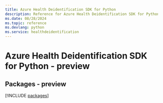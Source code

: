 ```yaml
---
title: Azure Health Deidentification SDK for Python
description: Reference for Azure Health Deidentification SDK for Python
ms.date: 08/28/2024
ms.topic: reference
ms.devlang: python
ms.service: healthdeidentification
---
```

# Azure Health Deidentification SDK for Python - preview
## Packages - preview
[!INCLUDE [packages](health-deidentification-index.md)]